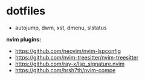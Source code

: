 # dotfiles

 * autojump, dwm, xst, dmenu, slstatus

**nvim plugins:**

 - https://github.com/neovim/nvim-lspconfig
 - https://github.com/nvim-treesitter/nvim-treesitter
 - https://github.com/ray-x/lsp_signature.nvim
 - https://github.com/hrsh7th/nvim-compe
